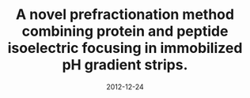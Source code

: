 ---
doi: 10.1021/pr300817y
journal: Journal of proteome research
title: A novel prefractionation method combining protein and peptide isoelectric focusing in immobilized pH gradient strips.
date: 2012-12-24
authors: Pernemalm, M, Lehtiö, J
---